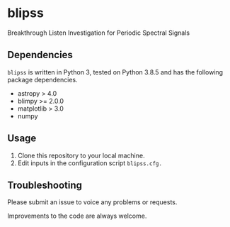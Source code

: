 # blipss
Breakthrough Listen Investigation for Periodic Spectral Signals

## Dependencies
```blipss``` is written in Python 3, tested on Python 3.8.5 and has the following package dependencies.
- astropy > 4.0
- blimpy >= 2.0.0
- matplotlib > 3.0
- numpy

## Usage
1. Clone this repository to your local machine.
2. Edit inputs in the configuration script ```blipss.cfg.``` 

## Troubleshooting
Please submit an issue to voice any problems or requests.

Improvements to the code are always welcome.
